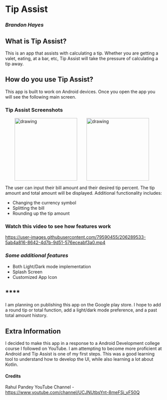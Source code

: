# Tip Assist
### _Brandon Hayes_

## **What is Tip Assist?**
This is an app that assists with calculating a tip. Whether you are getting a valet, eating, at a bar, etc, Tip Assist will
take the pressure of calculating a tip away. 

## **How do you use Tip Assist?**
This app is built to work on Android devices. Once you open the app you will see the following main screen.

### **Tip Assist Screenshots**
<img src="https://user-images.githubusercontent.com/79590455/206250042-c3d06f09-0be6-4a4b-834d-8e0d52fb1cbf.png" alt="drawing" title="Light Mode" width="200" hspace="30"/><img src="https://user-images.githubusercontent.com/79590455/206250731-745e4672-5705-4368-a210-fede58a2b248.png" alt="drawing" title="Dark Mode" width="200"/>



The user can input their bill amount and their desired tip percent. The tip amount and total amount will be displayed. Additional functionality includes: 
* Changing the currency symbol
* Splitting the bill
* Rounding up the tip amount

### **Watch this video to see how features work**

https://user-images.githubusercontent.com/79590455/206289533-5ab4a816-8642-4d7b-9d51-576eceabf3a0.mp4

### *Some additional features*
* Both Light/Dark mode implementation
* Splash Screen
* Customized App Icon

## ****
I am planning on publishing this app on the Google play store. I hope to add a round tip or total function, add a light/dark mode preference, and a past total amount history. 

## **Extra Information**
I decided to make this app in a response to a Android Development college course I followed on YouTube. I am attempting to become more proficient at Android and Tip Assist is one of my first steps. This was a good learning tool to understand how to develop the UI, while also learning a lot about Kotlin. 


#### Credits
Rahul Pandey YouTube Channel - https://www.youtube.com/channel/UCJNUtbsYnt-8meFSj_yF50Q






